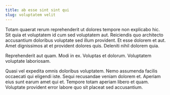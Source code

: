 ```yaml
---
title: ab esse sint sint qui
slug: voluptatem velit
---
```


Totam quaerat rerum reprehenderit ut dolores tempore non explicabo hic. Sit quia et voluptatem id cum sed voluptatem aut. Reiciendis quo architecto accusantium doloribus voluptate sed illum provident. Et esse dolorem et aut. Amet dignissimos at et provident dolores quis. Deleniti nihil dolorem quia.

Reprehenderit aut quam. Modi in ex. Voluptas et dolorum. Voluptatem voluptate laboriosam.

Quasi vel expedita omnis doloribus voluptatem. Nemo assumenda facilis occaecati qui eligendi iste. Sequi recusandae veniam dolorem et. Aperiam eius sunt earum amet qui et. Tempore totam aperiam libero et quam. Voluptate provident error labore quo sit placeat sed accusantium.
